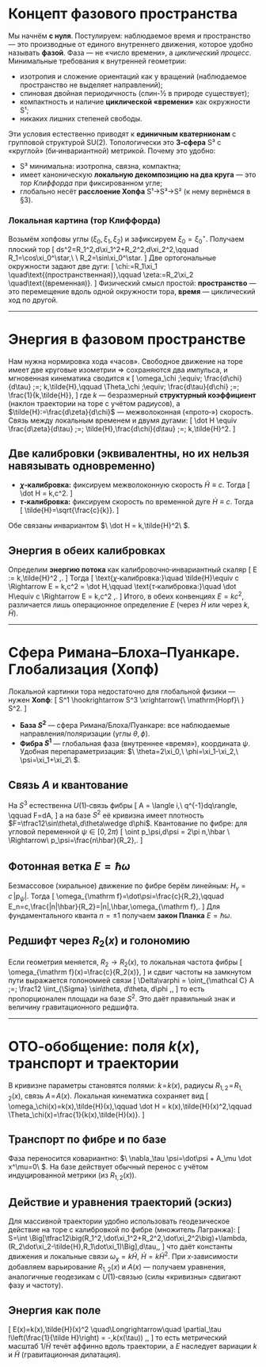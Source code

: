 
# Концепт фазового пространства

Мы начнём **с нуля**. Постулируем: наблюдаемое время и пространство — это производные от единого внутреннего движения, которое удобно называть **фазой**. Фаза — не «число времени», а *циклический процесс*. Минимальные требования к внутренней геометрии:

- изотропия и сложение ориентаций как у вращений (наблюдаемое пространство не выделяет направлений);
- спиновая двойная периодичность (спин-½ в природе существует);
- компактность и наличие **циклической «времени»** как окружности S¹;
- никаких лишних степеней свободы.

Эти условия естественно приводят к **единичным кватернионам** с групповой структурой SU(2). Топологически это **3‑сфера** S³ с «круглой» (би‑инвариантной) метрикой. Почему это удобно:

- S³ минимальна: изотропна, связна, компактна;
- имеет каноническую **локальную декомпозицию на два круга** — это *тор Клиффорда* при фиксированном угле;
- глобально несёт **расслоение Хопфа** S¹→S³→S² (к нему вернёмся в §3).

### Локальная картина (тор Клиффорда)

Возьмём хопфовы углы $(\xi_0,\xi_1,\xi_2)$ и зафиксируем $\xi_0=\xi_0^\star$. Получаем плоский тор
\[
ds^2=R_1^2\,d\xi_1^2+R_2^2\,d\xi_2^2,\qquad R_1=\cos\xi_0^\star,\ \ R_2=\sin\xi_0^\star.
\]
Две ортогональные окружности задают две дуги:
\[
\chi:=R_1\xi_1 \quad\text{(пространственная)},\qquad \zeta:=R_2\xi_2 \quad\text{(временная)}.
\]
Физический смысл простой: **пространство** — это перемещение вдоль одной окружности тора, **время** — циклический ход по другой.


---


# Энергия в фазовом пространстве

Нам нужна нормировка хода «часов». Свободное движение на торе имеет две круговые изометрии ⇒ сохраняются два импульса, и мгновенная кинематика сводится к
\[
\omega_\chi \;\equiv\; \frac{d\chi}{d\tau} \;=\; k\,\tilde{H},\qquad
\Theta_\chi \;\equiv\; \frac{d\tau}{d\chi} \;=\; \frac{1}{k\,\tilde{H}},
\]
где $k$ — безразмерный **структурный коэффициент** (наклон траектории на торе с учётом радиусов), а $\tilde{H}:=\frac{d\zeta}{d\chi}$ — межволоконная («прото‑») скорость. Связь между локальным временем и двумя дугами:
\[
\dot H \equiv \frac{d\zeta}{d\tau} \;=\; \tilde{H}\,\frac{d\chi}{d\tau} \;=\; k\,\tilde{H}^2.
\]

## Две калибровки (эквивалентны, но их нельзя навязывать одновременно)

- **$\chi$‑калибровка:** фиксируем межволоконную скорость $\tilde{H}\equiv c$. Тогда
\[
\dot H = k\,c^2.
\]
- **$\tau$‑калибровка:** фиксируем скорость по временной дуге $\dot H\equiv c$. Тогда
\[
\tilde{H}=\sqrt{\frac{c}{k}}.
\]

Обе связаны инвариантом $\ \dot H = k\,\tilde{H}^2\ $.

## Энергия в обеих калибровках

Определим **энергию потока** как калибровочно‑инвариантный скаляр
\[
E := k\,\tilde{H}^2 \,.
\]
Тогда
\[
\text{$\chi$‑калибровка:}\quad \tilde{H}\equiv c \Rightarrow E = k\,c^2 = \dot H,\qquad
\text{$\tau$‑калибровка:}\quad \dot H\equiv c \Rightarrow E = k\,c^2 \,.
\]
Итого, в обеих конвенциях $E=kc^2$, различается лишь операционное определение $E$ (через $\dot H$ или через $k,\tilde H$).


---


# Сфера Римана–Блоха–Пуанкаре. Глобализация (Хопф)

Локальной картинки тора недостаточно для глобальной физики — нужен **Хопф**:
\[
S^1 \hookrightarrow S^3 \xrightarrow{\ \mathrm{Hopf}\ } S^2.
\]
- **База $S^2$** — сфера Римана/Блоха/Пуанкаре: все наблюдаемые направления/поляризации (углы $\theta,\phi$).
- **Фибра $S^1$** — глобальная фаза (внутреннее «время»), координата $\psi$.
Удобная перепараметризация: $\ \theta=2\xi_0,\ \phi=\xi_1-\xi_2,\ \psi=\xi_1+\xi_2\ $.

## Связь $A$ и квантование
На $S^3$ естественна $U(1)$‑связь фибры
\[
A = \langle i,\ q^{-1}dq\rangle, \qquad F=dA,
\]
а на базе $S^2$ её кривизна имеет плотность $F=\tfrac12\sin\theta\,d\theta\wedge d\phi$.
Квантование по фибре: для угловой переменной $\psi\in[0,2\pi)$
\[
\oint p_\psi\,d\psi = 2\pi n\,\hbar \ \Rightarrow\ p_\psi=\frac{n\hbar}{R_2}\,.
\]

## Фотонная ветка $E=\hbar\omega$
Безмассовое (хиральное) движение по фибре берём линейным: $H_\gamma=c\,|p_\psi|$. Тогда
\[
\omega_{\mathrm f}=\dot\psi=\frac{c}{R_2},\qquad
E_n=c\,\frac{|n|\hbar}{R_2}=|n|\,\hbar\,\omega_{\mathrm f}\,.
\]
Для фундаментального кванта $n=\pm1$ получаем **закон Планка** $E=\hbar\omega$.

## Редшифт через $R_2(x)$ и голономию
Если геометрия меняется, $R_2\to R_2(x)$, то локальная частота фибры
\[
\omega_{\mathrm f}(x)=\frac{c}{R_2(x)},
\]
и сдвиг частоты на замкнутом пути выражается голономией связи
\[
\Delta\varphi = \oint_{\mathcal C} A \;=\; \frac12 \iint_{\Sigma} \sin\theta\, d\theta\, d\phi \,,
\]
то есть пропорционален площади на базе $S^2$. Это даёт правильный знак и величину гравитационного редшифта.


---


# ОТО‑обобщение: поля $k(x)$, транспорт и траектории

В кривизне параметры становятся полями: $k\!=\!k(x)$, радиусы $R_{1,2}\!=\!R_{1,2}(x)$, связь $A\!=\!A(x)$. Локальная кинематика сохраняет вид
\[
\omega_\chi(x)=k(x)\,\tilde{H}(x),\qquad
\dot H = k(x)\,\tilde{H}(x)^2,\qquad
\Theta_\chi(x)=\frac{1}{k(x)\,\tilde{H}(x)}.
\]

## Транспорт по фибре и по базе
Фаза переносится ковариантно: $\ \nabla_\tau \psi=\dot\psi + A_\mu \dot x^\mu=0\ $. На базе действует обычный перенос с учётом индуцированной метрики (из $R_{1,2}(x)$).

## Действие и уравнения траекторий (эскиз)
Для массивной траектории удобно использовать геодезическое действие на торе с калибровкой по фибре (множитель Лагранжа):
\[
S=\int \Big[\tfrac12\big(R_1^2\,\dot\xi_1^2+R_2^2\,\dot\xi_2^2\big)+\lambda\,(R_2\dot\xi_2-\tilde{H}\,R_1\dot\xi_1)\Big]\,d\tau\,,
\]
что даёт константы движения и локальные связи $\omega_\chi=k\tilde H$, $\dot H=k\tilde H^2$. При $x$‑зависимости добавляем варьирование $R_{1,2}(x)$ и $A(x)$ — получаем уравнения, аналогичные геодезикам с $U(1)$‑связью (силы «кривизны» сдвигают фазу и частоту).

## Энергия как поле
\[
E(x)=k(x)\,\tilde{H}(x)^2 \quad\Longrightarrow\quad
\partial_\tau \!\left(\frac{1}{\tilde H}\right) = -\,k(x(\tau)) \,,
\]
то есть метрический масштаб $1/\tilde H$ течёт аффинно вдоль траектории, а $E$ наследует вариации $k$ и $\tilde H$ (гравитационная дилатация).
